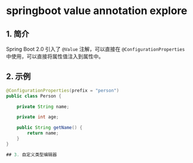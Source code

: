 # springboot value annotation explore


## 1. 简介

Spring Boot 2.0 引入了 `@Value` 注解，可以直接在 `@ConfigurationProperties` 中使用，可以直接将属性值注入到属性中。

## 2. 示例

```java
@ConfigurationProperties(prefix = "person")
public class Person {

    private String name;

    private int age;

    public String getName() {
        return name;
    }
}

## 3. 自定义类型编辑器
